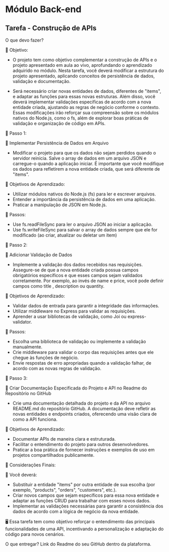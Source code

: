 # Módulo Back-end

## Tarefa - Construção de APIs

O que devo fazer?

🎯 Objetivo:

- O projeto tem como objetivo complementar a construção de APIs e o projeto  apresentado em aula ao vivo, aprofundando o aprendizado adquirido no módulo.
Nesta tarefa, você deverá modificar a estrutura do projeto apresentado, aplicando  conceitos de persistência de dados, validação e documentação.

- Será necessário  criar novas entidades de dados, diferentes de "items", e adaptar as funções para essas novas estruturas. Além disso, você deverá implementar validações  específicas de acordo com a nova entidade criada, ajustando as regras de negócio conforme o contexto. Essas modificações irão reforçar sua compreensão  sobre os módulos nativos do Node.js, como o fs, além de explorar boas práticas de validação e organização de código em APIs.

📝 Passo 1:

🎯 Implementar Persistência de Dados em Arquivo

- Modificar o projeto para que os dados não sejam perdidos quando o servidor reinicia. Salve o array de dados em um arquivo JSON e carregue-o quando a  aplicação iniciar. É importante que você modifique os dados para refletirem a  nova entidade criada, que será diferente de "items".

🎯 Objetivos de Aprendizado:

- Utilizar módulos nativos do Node.js (fs) para ler e escrever arquivos.
- Entender a importância da persistência de dados em uma aplicação.
- Praticar a manipulação de JSON em Node.js.

📌 Passos:

- Use fs.readFileSync para ler o arquivo JSON ao iniciar a aplicação.
- Use fs.writeFileSync para salvar o array de dados sempre que ele for modificado (ao criar, atualizar ou deletar um item)

📝 Passo 2:

🎯 Adicionar Validação de Dados

- Implemente a validação dos dados recebidos nas requisições. Assegure-se de  que a nova entidade criada possua campos obrigatórios específicos e que esses campos sejam validados corretamente. Por exemplo, ao invés de name e price, você pode definir campos como title , description ou quantity.

🎯 Objetivos de Aprendizado:

- Validar dados de entrada para garantir a integridade das informações.
- Utilizar middleware no Express para validar as requisições.
- Aprender a usar bibliotecas de validação, como Joi ou express-validator.

🎯 Passos:

- Escolha uma biblioteca de validação ou implemente a validação manualmente.
- Crie middleware para validar o corpo das requisições antes que ele chegue às funções de negócio.
- Envie respostas de erro apropriadas quando a validação falhar, de acordo com as novas regras de validação.

📝 Passo 3:

🎯 Criar Documentação Especificada do Projeto e API no Readme do Repositório no GitHub

- Crie uma documentação detalhada do projeto e da API no arquivo README.md do repositório GitHub. A documentação deve refletir as novas entidades e endpoints criados, oferecendo uma visão clara de como a API funciona.

🎯 Objetivos de Aprendizado:

- Documentar APIs de maneira clara e estruturada.
- Facilitar o entendimento do projeto para outros desenvolvedores.
- Praticar a boa prática de fornecer instruções e exemplos de uso em projetos compartilhados publicamente.

📍 Considerações Finais:

🎯 Você deverá:

- Substituir a entidade "items" por outra entidade de sua escolha (por exemplo, "products", "orders", "customers", etc.).
- Criar novos campos que sejam específicos para essa nova entidade e adaptar as funções CRUD para trabalhar com esses novos dados.
- Implementar as validações necessárias para garantir a consistência dos dados de acordo com a lógica de negócio da nova entidade.

🖥️ Essa tarefa tem como objetivo reforçar o entendimento das principais  funcionalidades de uma API, incentivando a personalização e adaptação do código para novos cenários.

O que entregar?
Link do Readme do seu GitHub dentro da plataforma.
